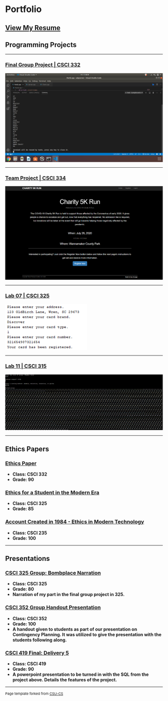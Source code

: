 Portfolio
=========

[View My Resume](/pdf/paul_resume.pdf)
--------------------

Programming Projects
--------------------

---
### [Final Group Project | CSCI 332](project3.md)

![332-GroupFinal](images/project1.png)

---
### [Team Project | CSCI 334](project4.md)

![334-Team](images/team1.png)

---
### [Lab 07 | CSCI 325](project1.md)

![325-Lab-07](images/project2.png)

---
### [Lab 11 | CSCI 315](project2.md)

![315-Lab-11](images/sort1.png)

---

Ethics Papers
-------------

### [Ethics Paper](essay1.md)

-   **Class: CSCI 332**  
-   **Grade: 90**

### [Ethics for a Student in the Modern Era](essay2.md)

-   **Class: CSCI 325** 
-   **Grade: 85**

### [Account Created in 1984 - Ethics in Modern Technology](essay3.md)

-   **Class: CSCI 235** 
-   **Grade: 100**

---

Presentations
-------------

### [CSCI 325 Group: Bombplace Narration](/pdf/bombPlacePaulMcGlothlin.flv)

- **Class: CSCI 325** 
- **Grade: 80**
- **Narration of my part in the final group project in 325.**


### [CSCI 352 Group Handout Presentation](/pdf/CSCI352ContingencyPlanningProject–McGlothlinHarrison.docx)

- **Class: CSCI 352** 
- **Grade: 100**
- **A handout given to students as part of our presentation on Contingency Planning. It was utilized to give the presentation with the students following along.**


### [CSCI 419 Final: Delivery 5](/pdf/Delivery5.pptx)

- **Class: CSCI 419** 
- **Grade: 90**
- **A powerpoint presentation to be turned in with the SQL from the project above. Details the features of the project.**

---

<p style="font-size:11px">Page template forked from <a href="https://github.com/csu-cs/csci-portfolio">CSU-CS</a></p>
<!-- Remove above link if you don't want to attributive -->
